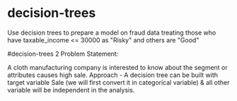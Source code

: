 # decision-trees
Use decision trees to prepare a model on fraud data 
treating those who have taxable_income <= 30000 as "Risky" and others are "Good"



 #decision-trees 2 
 Problem Statement:

A cloth manufacturing company is interested to know about the segment or attributes causes high sale. Approach - A decision tree can be built with target variable Sale (we will first convert it in categorical variable) & all other variable will be independent in the analysis.  

